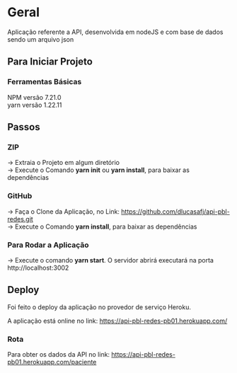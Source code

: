 # Geral
Aplicação referente a API, desenvolvida em nodeJS e com base de dados sendo um arquivo json 

## Para Iniciar Projeto

### Ferramentas Básicas

NPM versão 7.21.0 \
yarn versão 1.22.11 


## Passos

### ZIP
-> Extraia o Projeto em algum diretório \
-> Execute o Comando <b>yarn init</b> ou <b>yarn install</b>, para baixar as dependências

### GitHub
-> Faça o Clone da Aplicação, no Link: https://github.com/dlucasafj/api-pbl-redes.git \
-> Execute o Comando <b>yarn install</b>, para baixar as dependências


### Para Rodar a Aplicação

-> Execute o comando <b>yarn start</b>. O servidor abrirá executará na porta http://localhost:3002

## Deploy

Foi feito o deploy da aplicação no provedor de serviço Heroku. 

A aplicação está online no link: https://api-pbl-redes-pb01.herokuapp.com/

### Rota

Para obter os dados da API no link: https://api-pbl-redes-pb01.herokuapp.com/paciente 


